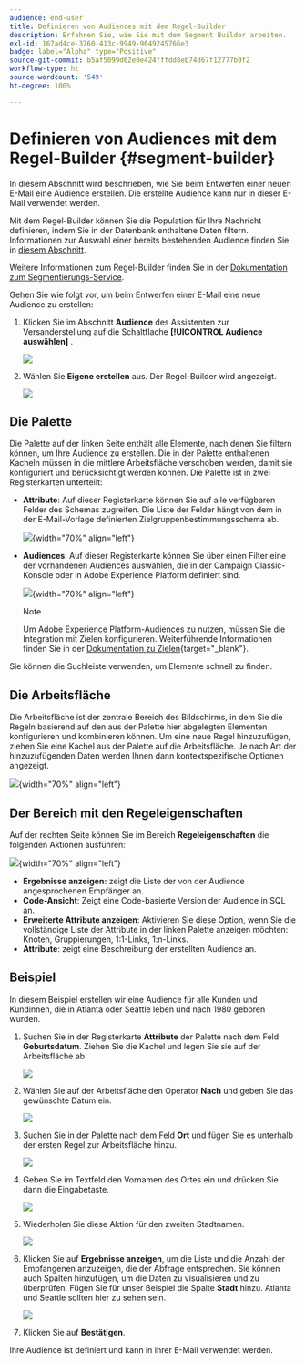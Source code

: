 ```yaml
---
audience: end-user
title: Definieren von Audiences mit dem Regel-Builder
description: Erfahren Sie, wie Sie mit dem Segment Builder arbeiten.
exl-id: 167ad4ce-3760-413c-9949-9649245766e3
badge: label="Alpha" type="Positive"
source-git-commit: b5af5099d62e0e424fffdd8eb74d67f12777b0f2
workflow-type: ht
source-wordcount: '549'
ht-degree: 100%

---
```


# Definieren von Audiences mit dem Regel-Builder {#segment-builder}

In diesem Abschnitt wird beschrieben, wie Sie beim Entwerfen einer neuen E-Mail eine Audience erstellen. Die erstellte Audience kann nur in dieser E-Mail verwendet werden.

Mit dem Regel-Builder können Sie die Population für Ihre Nachricht definieren, indem Sie in der Datenbank enthaltene Daten filtern. Informationen zur Auswahl einer bereits bestehenden Audience finden Sie in [diesem Abschnitt](add-audience.md).

Weitere Informationen zum Regel-Builder finden Sie in der [Dokumentation zum Segmentierungs-Service](https://experienceleague.adobe.com/docs/experience-platform/segmentation/ui/segment-builder.html?lang=de).

Gehen Sie wie folgt vor, um beim Entwerfen einer E-Mail eine neue Audience zu erstellen:

1. Klicken Sie im Abschnitt **Audience** des Assistenten zur Versanderstellung auf die Schaltflache **[!UICONTROL Audience auswählen]** .

   ![](assets/segment-builder0.png)

1. Wählen Sie **Eigene erstellen** aus. Der Regel-Builder wird angezeigt.

   ![](assets/segment-builder.png)

## Die Palette

Die Palette auf der linken Seite enthält alle Elemente, nach denen Sie filtern können, um Ihre Audience zu erstellen. Die in der Palette enthaltenen Kacheln müssen in die mittlere Arbeitsfläche verschoben werden, damit sie konfiguriert und berücksichtigt werden können. Die Palette ist in zwei Registerkarten unterteilt:

* **Attribute**: Auf dieser Registerkarte können Sie auf alle verfügbaren Felder des Schemas zugreifen. Die Liste der Felder hängt von dem in der E-Mail-Vorlage definierten Zielgruppenbestimmungsschema ab.

   ![](assets/segment-builder2.png){width="70%" align="left"}

* **Audiences**: Auf dieser Registerkarte können Sie über einen Filter eine der vorhandenen Audiences auswählen, die in der Campaign Classic-Konsole oder in Adobe Experience Platform definiert sind.

   ![](assets/segment-builder3.png){width="70%" align="left"}

   >[!NOTE]
   >
   >Um Adobe Experience Platform-Audiences zu nutzen, müssen Sie die Integration mit Zielen konfigurieren. Weiterführende Informationen finden Sie in der [Dokumentation zu Zielen](https://experienceleague.adobe.com/docs/experience-platform/destinations/home.html?lang=de){target="_blank"}.

Sie können die Suchleiste verwenden, um Elemente schnell zu finden.

## Die Arbeitsfläche

Die Arbeitsfläche ist der zentrale Bereich des Bildschirms, in dem Sie die Regeln basierend auf den aus der Palette hier abgelegten Elementen konfigurieren und kombinieren können. Um eine neue Regel hinzuzufügen, ziehen Sie eine Kachel aus der Palette auf die Arbeitsfläche. Je nach Art der hinzuzufügenden Daten werden Ihnen dann kontextspezifische Optionen angezeigt.

![](assets/segment-builder4.png){width="70%" align="left"}

## Der Bereich mit den Regeleigenschaften

Auf der rechten Seite können Sie im Bereich **Regeleigenschaften** die folgenden Aktionen ausführen:

![](assets/segment-builder5.png){width="70%" align="left"}

* **Ergebnisse anzeigen:** zeigt die Liste der von der Audience angesprochenen Empfänger an.
* **Code-Ansicht**: Zeigt eine Code-basierte Version der Audience in SQL an.
* **Erweiterte Attribute anzeigen**: Aktivieren Sie diese Option, wenn Sie die vollständige Liste der Attribute in der linken Palette anzeigen möchten: Knoten, Gruppierungen, 1:1-Links, 1:n-Links.
* **Attribute**: zeigt eine Beschreibung der erstellten Audience an.

## Beispiel

In diesem Beispiel erstellen wir eine Audience für alle Kunden und Kundinnen, die in Atlanta oder Seattle leben und nach 1980 geboren wurden.

1. Suchen Sie in der Registerkarte **Attribute** der Palette nach dem Feld **Geburtsdatum**. Ziehen Sie die Kachel und legen Sie sie auf der Arbeitsfläche ab.

   ![](assets/segment-builder6.png)

1. Wählen Sie auf der Arbeitsfläche den Operator **Nach** und geben Sie das gewünschte Datum ein.

   ![](assets/segment-builder7.png)

1. Suchen Sie in der Palette nach dem Feld **Ort** und fügen Sie es unterhalb der ersten Regel zur Arbeitsfläche hinzu.

   ![](assets/segment-builder8.png)

1. Geben Sie im Textfeld den Vornamen des Ortes ein und drücken Sie dann die Eingabetaste.

   ![](assets/segment-builder9.png)

1. Wiederholen Sie diese Aktion für den zweiten Stadtnamen.

   ![](assets/segment-builder10.png)

1. Klicken Sie auf **Ergebnisse anzeigen**, um die Liste und die Anzahl der Empfangenen anzuzeigen, die der Abfrage entsprechen. Sie können auch Spalten hinzufügen, um die Daten zu visualisieren und zu überprüfen. Fügen Sie für unser Beispiel die Spalte **Stadt** hinzu. Atlanta und Seattle sollten hier zu sehen sein.

   ![](assets/segment-builder11.png)

1. Klicken Sie auf **Bestätigen**.

Ihre Audience ist definiert und kann in Ihrer E-Mail verwendet werden.